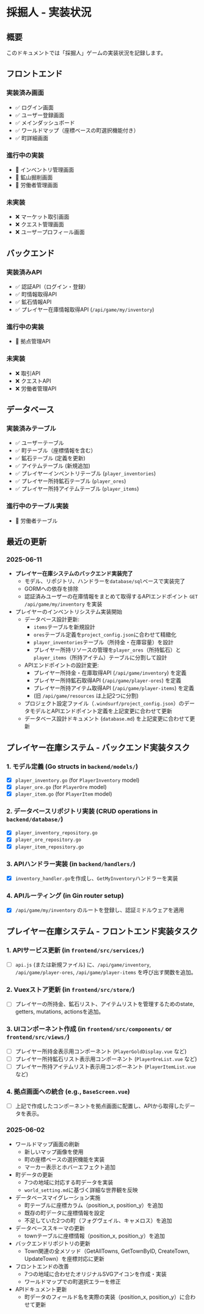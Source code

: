 # 採掘人 - 実装状況

## 概要

このドキュメントでは「採掘人」ゲームの実装状況を記録します。

## フロントエンド

### 実装済み画面
- ✅ ログイン画面
- ✅ ユーザー登録画面
- ✅ メインダッシュボード
- ✅ ワールドマップ（座標ベースの町選択機能付き）
- ✅ 町詳細画面

### 進行中の実装
- 🔄 インベントリ管理画面
- 🔄 鉱山掘削画面
- 🔄 労働者管理画面

### 未実装
- ❌ マーケット取引画面
- ❌ クエスト管理画面
- ❌ ユーザープロフィール画面

## バックエンド

### 実装済みAPI
- ✅ 認証API（ログイン・登録）
- ✅ 町情報取得API
- ✅ 鉱石情報API
- ✅ プレイヤー在庫情報取得API (`/api/game/my/inventory`)

### 進行中の実装
- 🔄 拠点管理API

### 未実装
- ❌ 取引API
- ❌ クエストAPI
- ❌ 労働者管理API

## データベース

### 実装済みテーブル
- ✅ ユーザーテーブル
- ✅ 町テーブル（座標情報を含む）
- ✅ 鉱石テーブル (定義を更新)
- ✅ アイテムテーブル (新規追加)
- ✅ プレイヤーインベントリテーブル (`player_inventories`)
- ✅ プレイヤー所持鉱石テーブル (`player_ores`)
- ✅ プレイヤー所持アイテムテーブル (`player_items`)

### 進行中のテーブル実装
- 🔄 労働者テーブル

## 最近の更新

### 2025-06-11
- **プレイヤー在庫システムのバックエンド実装完了**
  - モデル、リポジトリ、ハンドラーを`database/sql`ベースで実装完了
  - GORMへの依存を排除
  - 認証済みユーザーの在庫情報をまとめて取得するAPIエンドポイント `GET /api/game/my/inventory` を実装
- プレイヤーのインベントリシステム実装開始
  - データベース設計更新:
    - `items`テーブルを新規設計
    - `ores`テーブル定義を`project_config.json`に合わせて精緻化
    - `player_inventories`テーブル（所持金・在庫容量）を設計
    - プレイヤー所持リソースの管理を`player_ores`（所持鉱石）と`player_items`（所持アイテム）テーブルに分割して設計
  - APIエンドポイントの設計変更:
    - プレイヤー所持金・在庫取得API (`/api/game/inventory`) を定義
    - プレイヤー所持鉱石取得API (`/api/game/player-ores`) を定義
    - プレイヤー所持アイテム取得API (`/api/game/player-items`) を定義
    - (旧 `/api/game/resources` は上記2つに分割)
  - プロジェクト設定ファイル（`.windsurf/project_config.json`）のデータモデルとAPIエンドポイント定義を上記変更に合わせて更新
  - データベース設計ドキュメント (`database.md`) を上記変更に合わせて更新

## プレイヤー在庫システム - バックエンド実装タスク

### 1. モデル定義 (Go structs in `backend/models/`)
- [x] `player_inventory.go` (for `PlayerInventory` model)
- [x] `player_ore.go` (for `PlayerOre` model)
- [x] `player_item.go` (for `PlayerItem` model)

### 2. データベースリポジトリ実装 (CRUD operations in `backend/database/`)
- [x] `player_inventory_repository.go`
- [x] `player_ore_repository.go`
- [x] `player_item_repository.go`

### 3. APIハンドラー実装 (in `backend/handlers/`)
- [x] `inventory_handler.go`を作成し、`GetMyInventory`ハンドラーを実装

### 4. APIルーティング (in Gin router setup)
- [x] `/api/game/my/inventory` のルートを登録し、認証ミドルウェアを適用

## プレイヤー在庫システム - フロントエンド実装タスク

### 1. APIサービス更新 (in `frontend/src/services/`)
- [ ] `api.js` (または新規ファイル) に、`/api/game/inventory`, `/api/game/player-ores`, `/api/game/player-items` を呼び出す関数を追加。

### 2. Vuexストア更新 (in `frontend/src/store/`)
- [ ] プレイヤーの所持金、鉱石リスト、アイテムリストを管理するためのstate, getters, mutations, actionsを追加。

### 3. UIコンポーネント作成 (in `frontend/src/components/` or `frontend/src/views/`)
- [ ] プレイヤー所持金表示用コンポーネント (`PlayerGoldDisplay.vue` など)
- [ ] プレイヤー所持鉱石リスト表示用コンポーネント (`PlayerOreList.vue` など)
- [ ] プレイヤー所持アイテムリスト表示用コンポーネント (`PlayerItemList.vue` など)

### 4. 拠点画面への統合 (e.g., `BaseScreen.vue`)
- [ ] 上記で作成したコンポーネントを拠点画面に配置し、APIから取得したデータを表示。

### 2025-06-02
- ワールドマップ画面の刷新
  - 新しいマップ画像を使用
  - 町の座標ベースの選択機能を実装
  - マーカー表示とホバーエフェクト追加
- 町データの更新
  - 7つの地域に対応する町データを実装
  - `world_setting.md`に基づく詳細な世界観を反映
- データベースマイグレーション実施
  - 町テーブルに座標カラム（position_x, position_y）を追加
  - 既存の町データに座標情報を設定
  - 不足していた2つの町（フォグヴェイル、キャメロス）を追加
- データベーススキーマの更新
  - townテーブルに座標情報（position_x, position_y）を追加
- バックエンドリポジトリの更新
  - Town関連の全メソッド（GetAllTowns, GetTownByID, CreateTown, UpdateTown）を座標対応に更新
- フロントエンドの改善
  - 7つの地域に合わせたオリジナルSVGアイコンを作成・実装
  - ワールドマップでの町選択エラーを修正
- APIドキュメント更新
  - 町データのフィールド名を実際の実装（position_x, position_y）に合わせて更新
